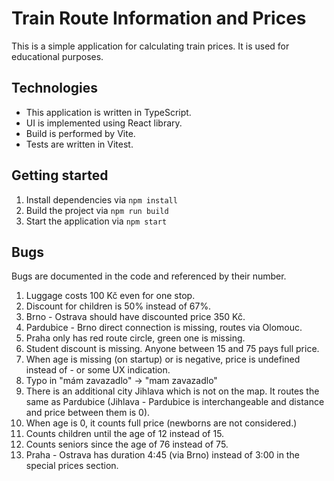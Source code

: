 # Train Route Information and Prices

This is a simple application for calculating train prices. It is used for educational purposes.

## Technologies

- This application is written in TypeScript.
- UI is implemented using React library.
- Build is performed by Vite.
- Tests are written in Vitest.

## Getting started

1. Install dependencies via `npm install`
2. Build the project via `npm run build`
3. Start the application via `npm start`

## Bugs

Bugs are documented in the code and referenced by their number.

1. Luggage costs 100 Kč even for one stop.
2. Discount for children is 50% instead of 67%.
3. Brno - Ostrava should have discounted price 350 Kč.
4. Pardubice - Brno direct connection is missing, routes via Olomouc.
5. Praha only has red route circle, green one is missing.
6. Student discount is missing. Anyone between 15 and 75 pays full price.
7. When age is missing (on startup) or is negative, price is undefined instead of - or some UX indication.
8. Typo in "mám zavazadlo" → "mam zavazadlo"
9. There is an additional city Jihlava which is not on the map. It routes the same as Pardubice (Jihlava - Pardubice is interchangeable and distance and price between them is 0).
10. When age is 0, it counts full price (newborns are not considered.)
11. Counts children until the age of 12 instead of 15.
12. Counts seniors since the age of 76 instead of 75.
13. Praha - Ostrava has duration 4:45 (via Brno) instead of 3:00 in the special prices section.
